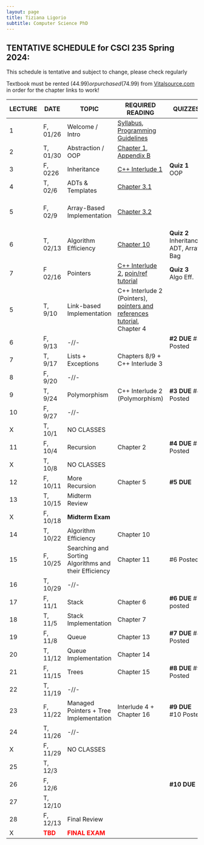 ```yaml
---
layout: page
title: Tiziana Ligorio
subtitle: Computer Science PhD
---
```



## TENTATIVE SCHEDULE for CSCI 235 Spring 2024:  

This schedule is tentative and subject to change, please check regularly

Textbook must be rented ($44.99) or purchased ($74.99) from [Vitalsource.com](https://www.vitalsource.com/products/data-abstraction-amp-problem-solving-with-c-walls-frank-m-carrano-timothy-m-v9780134477473?term=C%2B%2B+walls+mirrors) in order for the chapter links to work!

LECTURE | DATE | TOPIC | REQUIRED READING | QUIZZES | PROJECT | SLIDES | STUDY QUESTIONS |
------- | ---- | ----- | -------- | --------- | ------- | ------- | ----------|
1 | F, 01/26 | Welcome / Intro | [Syllabus](documents/CSCI235_Spring2024_Syllabus.pdf), [Programming Guidelines](documents/CSCI235_Spring2024_ProgrammingGuidelines.pdf) |  |   | Intro  |
2 | T, 01/30 | Abstraction / OOP | [Chapter 1](https://bookshelf.vitalsource.com/#/books/9780134477473/epubcfi/6/30%5B%3Bvnd.vst.idref%3DP70010119250000000000000000005D9%5D!/4/2%5BP70010119250000000000000000005D9%5D/2/2%5BP7001011925000000000000000009091%5D/4%400:0), [Appendix B](https://bookshelf.vitalsource.com/#/books/9780134477473/epubcfi/6/450%5B%3Bvnd.vst.idref%3DP7001011925000000000000000006BC2%5D!/4/2%5BP7001011925000000000000000006BC2%5D/2/2%5BP700101192500000000000000000E4E6%5D/4%400:0)   |     |  #1 Posted | OOP
3 | F, 0226 | Inheritance  | [C++ Interlude 1](https://bookshelf.vitalsource.com/#/books/9780134477473/epubcfi/6/48%5B%3Bvnd.vst.idref%3DP700101192500000000000000000099F%5D!/4/6%400:0) | **Quiz 1** OOP|  |  Inheritance  | [ADT_IN_SQ](documents/ADT_InheritanceQ.pdf)
4 | T, 02/6 | ADTs & Templates | [Chapter 3.1](https://bookshelf.vitalsource.com/#/books/9780134477473/epubcfi/6/86%5B%3Bvnd.vst.idref%3DP7001011925000000000000000001247%5D!/4/6%400:0) |   |   |  ADT |
5  | F, 02/9  | Array-Based Implementation | [Chapter 3.2](https://bookshelf.vitalsource.com/#/books/9780134477473/epubcfi/6/88%5B%3Bvnd.vst.idref%3DP700101192500000000000000000128D%5D!/4/2%5BP700101192500000000000000000128D%5D/2/2%5BP7001011925000000000000000009B14%5D/2%400:0) |   |**#1 DUE** #2 Posted on 02/10 |  ArrayBag |  [ArrayBag_SQ](documents/ArrayBag_studyQ.pdf)
6 | T, 02/13 | Algorithm Efficiency |  [Chapter 10](https://bookshelf.vitalsource.com/#/books/9780134477473/epubcfi/6/224%5B%3Bvnd.vst.idref%3DP7001011925000000000000000002F5A%5D!/4/2%5BP7001011925000000000000000002F5A%5D/2/2%5BP700101192500000000000000000B31A%5D/4%400:0) | **Quiz 2** Inheritance, ADT, Array Bag |   BigO  |  [AlgoEfficiency_SQ](documents/AlgoEff_studyQ.pdf)
7 | F 02/16 | Pointers | [C++ Interlude 2](https://bookshelf.vitalsource.com/#/books/9780134477473/epubcfi/6/98%5B%3Bvnd.vst.idref%3DP700101192500000000000000000151A%5D!/4/2%5BP700101192500000000000000000151A%5D/2/2%5BP7001011925000000000000000009D22%5D/4%400:0), [poin/ref tutorial](https://www3.ntu.edu.sg/home/ehchua/programming/cpp/cp4_PointerReference.html) | **Quiz 3** Algo Eff. |  |  Pointers |   
5 | T, 9/10| Link-based Implementation  | C++ Interlude 2 (Pointers), [pointers and references tutorial](http://www.ntu.edu.sg/home/ehchua/programming/cpp/cp4_pointerreference.html),  Chapter 4| |  |    |   [LinkedChain_SQ](documents/LinkedChain_studyQ.pdf)
6 | F, 9/13 | -//- | | **#2 DUE** #3 Posted   | |
7 | T, 9/17 | Lists + Exceptions | Chapters 8/9 + C++ Interlude 3 |  |   |   |   [List_SQ](documents/List_studyQ.pdf)
8 | F, 9/20 | -//-|  |  | |   | 
9 | T, 9/24 | Polymorphism  | C++ Interlude 2 (Polymorphism) |**#3 DUE**  #4 Posted  |  |   | [Polymorphism_SQ](documents/Polymorphism_studyQ.pdf)
10 | F, 9/27 | -//-  |  |    | |
X | T, 10/1 | NO CLASSES
11 | F, 10/4 | Recursion | Chapter 2 |**#4 DUE** #5 Posted | |    | [Recursion_SQ](documents/Recursion_studyQ.pdf)
X | T, 10/8 | NO CLASSES
12 | F, 10/11 | More Recursion | Chapter 5 | **#5 DUE**  |  
13 | T, 10/15| Midterm Review| |  | 
X | F, 10/18 | **Midterm Exam**  |  | |  |  | 
14 | T, 10/22 | Algorithm Efficiency | Chapter 10 | | |[AlgoEfficiency_SQ](documents/AlgoEff_studyQ.pdf)
15 | F, 10/25 | Searching and Sorting Algorithms and their Efficiency  | Chapter 11 |#6 Posted  | |[Sorting_SQ](documents/Sorting_studyQ.pdf)
16 | T, 10/29| -//- | | 
17 | F, 11/1 |  Stack | Chapter 6 | **#6 DUE** #7 posted |  | [Stack_SQ](documents/Stack_studyQ.pdf)
18 | T, 11/5 | Stack Implementation | Chapter 7 | |  || [Stack_SQ](documents/Stack_studyQ.pdf)
19 | F, 11/8 | Queue| Chapter 13  | **#7 DUE** #8 Posted  |  | [Queue_SQ](documents/Queue_studyQ.pdf)
20 | T, 11/12 | Queue Implementation | Chapter 14  |  | 
21 | F, 11/15 | Trees | Chapter 15 |**#8 DUE** #9 Posted  | 
22 | T, 11/19 | -//- 
23 | F, 11/22 |  Managed Pointers +  Tree Implementation | Interlude 4  + Chapter 16 | **#9 DUE** #10 Posted | | [Tree_SQ](documents/Tree_studyQ.pdf)
24 | T, 11/26 | -//- 
X | F, 11/29 | NO CLASSES
25 | T, 12/3 | |
26 | F, 12/6 | |  | **#10 DUE** 
27 | T, 12/10 |
28 | F, 12/13 | Final Review |
X |<b><span style="color:red">  TBD </span></b> |  <b><span style="color:red"> FINAL EXAM </span></b> | |



